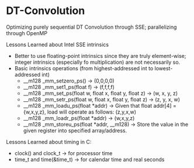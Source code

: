 DT-Convolution
==============

Optimizing purely sequential DT Convolution through SSE; parallelizing through OpenMP

Lessons Learned about Intel SSE intrinsics
- Better to use floating-point intrinsics since they are truly element-wise; integer intrinsics (especially fo multiplication) are not necessarily so.
- Basic intrinsics operations (from highest-addressed int to lowest-addressed int)
  * __m128 _mm_setzero_ps() -> (0,0,0,0)
  * __m128 _mm_set1_ps(float f) -> (f,f,f,f)
  * __m128 _mm_set_ps(float w, float x, float y, float z) -> (w, x, y, z)
  * __m128 _mm_setr_ps(float w, float x, float y, float z) -> (z, y, x, w)
  * __m128 _mm_loadu_ps(float *addr) -> Given that float addr[4] = {w,x,y,z}, load will operate as follows: (z,y,x,w)
  * __m128 _mm_loadr_ps(float *addr) -> (w,x,y,z)
  * __m128 _mm_storeu_ps(float *addr, __m128) -> Store the value in the given register into specified array/address.

Lessons Learned about timing in C:
- clock() and clock_t -> for processor time
- time_t and time(&time_t) -> for calendar time and real seconds
